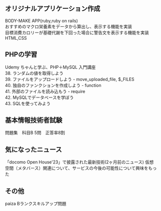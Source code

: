 ## オリジナルアプリケーション作成
BODY-MAKE APP(ruby,ruby on rails)  
おすすめのマクロ栄養素をデータから算出し、表示する機能を実装  
目標消費カロリーが基礎代謝を下回った場合に警告文を表示する機能を実装  
HTML,CSS  

## PHPの学習
Udemy ちゃんと学ぶ、PHP＋MySQL 入門講座  
38.  ランダムの値を取得しよう  
39.  ファイルをアップロードしよう - move_uploaded_file, $_FILES  
40.  独自のファンクションを作成しよう - function  
41.  外部のファイルを読み込もう - require  
42.  MySQLでデータベースを学ぼう  
43.  SQLを使ってみよう  
 

## 基本情報技術者試験
問題集　科目B 5問　正答率8割  

## 気になったニュース  
「docomo Open House'23」で披露された最新技術(2ヶ月前のニュース)
仮想空間（メタバース）関連について、サービスの今後の可能性について興味をもった  

## その他
paiza Bランクスキルアップ問題
